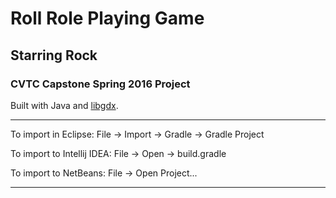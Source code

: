 # Roll Role Playing Game

## Starring Rock

### CVTC Capstone Spring 2016 Project


Built with Java and [libgdx](http://libgdx.com/).

---

To import in Eclipse: File -> Import -> Gradle -> Gradle Project

To import to Intellij IDEA: File -> Open -> build.gradle

To import to NetBeans: File -> Open Project...

---
